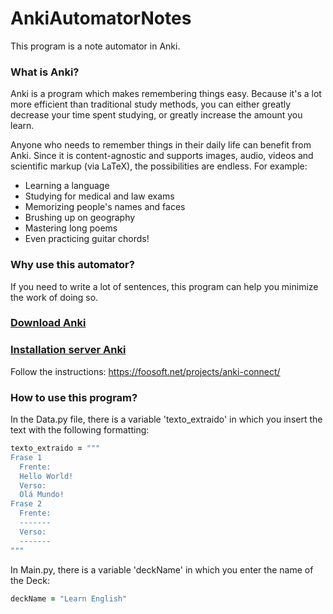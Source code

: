 # AnkiAutomatorNotes
This program is a note automator in Anki.
### What is Anki?
Anki is a program which makes remembering things easy. Because it's a lot more efficient than traditional study methods, you can either greatly decrease your time spent studying, or greatly increase the amount you learn.

Anyone who needs to remember things in their daily life can benefit from Anki. Since it is content-agnostic and supports images, audio, videos and scientific markup (via LaTeX), the possibilities are endless.
For example:

- Learning a language
- Studying for medical and law exams
- Memorizing people's names and faces
- Brushing up on geography
- Mastering long poems
- Even practicing guitar chords!
### Why use this automator?
If you need to write a lot of sentences, this program can help you minimize the work of doing so.
### [Download Anki](https://apps.ankiweb.net/)

### [Installation server Anki](https://foosoft.net/projects/anki-connect/)
Follow the instructions: https://foosoft.net/projects/anki-connect/
### How to use this program?
In the Data.py file, there is a variable 'texto_extraido' in which you insert the text with the following formatting:
```ruby
texto_extraido = """
Frase 1
  Frente:
  Hello World!
  Verso: 
  Olá Mundo!
Frase 2
  Frente:
  -------
  Verso:
  -------
"""
```
In Main.py, there is a variable 'deckName' in which you enter the name of the Deck:
```ruby
deckName = "Learn English"
```
